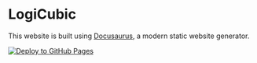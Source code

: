 # LogiCubic

This website is built using [Docusaurus](https://docusaurus.io/), a modern static website generator.

[![Deploy to GitHub Pages](https://github.com/myappcubic/logicubic/actions/workflows/deploy.yml/badge.svg)](https://github.com/myappcubic/logicubic/actions/workflows/deploy.yml)
